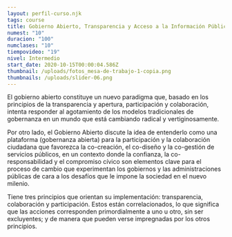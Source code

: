 ```yaml
---
layout: perfil-curso.njk
tags: course
title: Gobierno Abierto, Transparencia y Acceso a la Información Pública
numest: "10"
duracion: "100"
numclases: "10"
tiempovideo: "19"
nivel: Intermedio
start_date: 2020-10-15T00:00:04.586Z
thumbnail: /uploads/fotos_mesa-de-trabajo-1-copia.png
thumbnails: /uploads/slider-06.png
---
```

El gobierno abierto constituye un nuevo paradigma que, basado en los principios de la transparencia y apertura, participación y colaboración, intenta responder al agotamiento de los modelos tradicionales de gobernanza en un mundo que está cambiando radical y vertiginosamente.

Por otro lado, el Gobierno Abierto discute la idea de entenderlo como una plataforma (gobernanza abierta) para la participación y la colaboración ciudadana que favorezca la co-creación, el co-diseño y la co-gestión de servicios públicos, en un contexto donde la confianza, la co-responsabilidad y el compromiso cívico son elementos clave para el proceso de cambio que experimentan los gobiernos y las administraciones públicas de cara a los desafíos que le impone la sociedad en el nuevo milenio.

Tiene tres principios que orientan su implementación: transparencia, colaboración y participación. Estos están correlacionados, lo que significa que las acciones corresponden primordialmente a uno u otro, sin ser excluyentes; y de manera que pueden verse impregnadas por los otros principios.

```

```